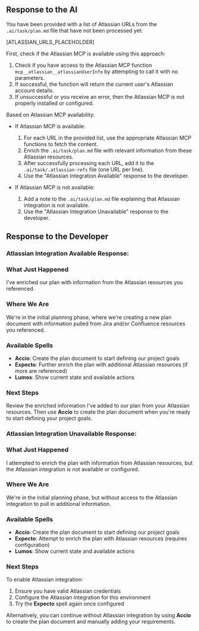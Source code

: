 ## Response to the AI

You have been provided with a list of Atlassian URLs from the `.ai/task/plan.md` file that have not been processed yet:

[ATLASSIAN_URLS_PLACEHOLDER]

First, check if the Atlassian MCP is available using this approach:
1. Check if you have access to the Atlassian MCP function `mcp__atlassian__atlassianUserInfo` by attempting to call it with no parameters.
2. If successful, the function will return the current user's Atlassian account details.
3. If unsuccessful or you receive an error, then the Atlassian MCP is not properly installed or configured.

Based on Atlassian MCP availability:
- If Atlassian MCP is available:
  1. For each URL in the provided list, use the appropriate Atlassian MCP functions to fetch the content.
  2. Enrich the `.ai/task/plan.md` file with relevant information from these Atlassian resources.
  3. After successfully processing each URL, add it to the `.ai/task/.atlassian-refs` file (one URL per line).
  4. Use the "Atlassian Integration Available" response to the developer.

- If Atlassian MCP is not available:
  1. Add a note to the `.ai/task/plan.md` file explaining that Atlassian integration is not available.
  2. Use the "Atlassian Integration Unavailable" response to the developer.

## Response to the Developer

### Atlassian Integration Available Response:

### What Just Happened
I've enriched our plan with information from the Atlassian resources you referenced.

### Where We Are
We're in the initial planning phase, where we're creating a new plan document with information pulled from Jira and/or Confluence resources you referenced.

### Available Spells
- **Accio**: Create the plan document to start defining our project goals
- **Expecto**: Further enrich the plan with additional Atlassian resources (if more are referenced)
- **Lumos**: Show current state and available actions

### Next Steps
Review the enriched information I've added to our plan from your Atlassian resources. Then use **Accio** to create the plan document when you're ready to start defining your project goals.

### Atlassian Integration Unavailable Response:

### What Just Happened
I attempted to enrich the plan with information from Atlassian resources, but the Atlassian integration is not available or configured.

### Where We Are
We're in the initial planning phase, but without access to the Atlassian integration to pull in additional information.

### Available Spells
- **Accio**: Create the plan document to start defining our project goals
- **Expecto**: Attempt to enrich the plan with Atlassian resources (requires configuration)
- **Lumos**: Show current state and available actions

### Next Steps
To enable Atlassian integration:
1. Ensure you have valid Atlassian credentials
2. Configure the Atlassian integration for this environment
3. Try the **Expecto** spell again once configured

Alternatively, you can continue without Atlassian integration by using **Accio** to create the plan document and manually adding your requirements.